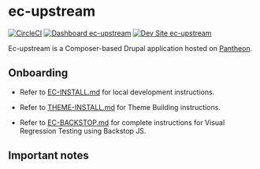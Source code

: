 # ec-upstream

[![CircleCI](https://circleci.com/gh/electriccitizen/ec-upstream.svg?style=shield)](https://circleci.com/gh/electriccitizen/ec-upstream)
[![Dashboard ec-upstream](https://img.shields.io/badge/dashboard-ec_upstream-yellow.svg)](https://dashboard.pantheon.io/sites/b043b678-2567-403a-aafc-947c7d9a76de#dev/code)
[![Dev Site ec-upstream](https://img.shields.io/badge/site-ec_upstream-blue.svg)](http://dev-ec-upstream.pantheonsite.io/)

Ec-upstream is a Composer-based Drupal application hosted on [Pantheon](http://dashboard.getpantheon.com).

## Onboarding

* Refer to [EC-INSTALL.md](/EC-INSTALL.md) for local development instructions.

* Refer to [THEME-INSTALL.md](/web/themes/citizen_patterns/THEME-INSTALL.md) for Theme Building instructions.

* Refer to [EC-BACKSTOP.md](/tests/backstop/EC-BACKSTOP.md) for complete instructions for Visual Regression Testing using Backstop JS. 

## Important notes


